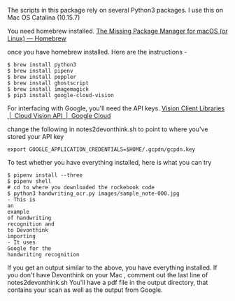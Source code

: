 The scripts in this package rely on several Python3 packages. 
I use this on Mac OS Catalina (10.15.7)

You need homebrew installed. 
[The Missing Package Manager for macOS (or Linux) — Homebrew](https://brew.sh/)

once you have homebrew installed. Here are the instructions - 

```
$ brew install python3 
$ brew install pipenv
$ brew install poppler
$ brew install ghostscript
$ brew install imagemagick
$ pip3 install google-cloud-vision
```

For interfacing with Google, you'll need the API keys. 
[Vision Client Libraries  |  Cloud Vision API  |  Google Cloud](https://cloud.google.com/vision/docs/libraries#client-libraries-install-python)

change the following in notes2devonthink.sh to point to where you've stored your API key
```
export GOOGLE_APPLICATION_CREDENTIALS=$HOME/.gcpdn/gcpdn.key
```

To test whether you have everything installed, here is what you can try

```
$ pipenv install --three
$ pipenv shell
# cd to where you downloaded the rockebook code
$ python3 handwriting_ocr.py images/sample_note-000.jpg
- This is
an
example
of handwriting
recognition and
to Devonthink
importing
- It uses
Google for the
handwriting recognition
```

If you get an output similar to the above, you have everything installed. 
If you don't have Devonthink on your Mac , comment out the last line of
notes2devonthink.sh
You'll have a pdf file in the output directory, that contains your scan as well
as the output from Google. 



